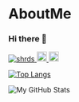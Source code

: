 # AboutMe

### Hi there 👋

<p align="left"> 
  <a href="https://github.com/shrds/AboutMe/">
    <img src="https://komarev.com/ghpvc/?username=shrds" alt="shrds" />
  </a>
  <a href="http://twitter.com/shradhakhard">
    <img height="20" src="https://img.shields.io/twitter/follow/shradhakhard?label=Twitter&logo=twitter&style=flat" />
  </a>
  <a href="https://github.com/shrds">
    <img height="20" src="https://img.shields.io/github/followers/shrds?label=follow&logo=github&style=flat" />
  </a>
</p>

<!--
**shrds/AboutMe** is a ✨ _special_ ✨ repository because its `README.md` (this file) appears on your GitHub profile.

Here are some ideas to get you started:

- 🔭 I’m currently working on ...
- 🌱 I’m currently learning ...
- 👯 I’m looking to collaborate on ...
- 🤔 I’m looking for help with ...
- 💬 Ask me about ...
- 📫 How to reach me: ...
- 😄 Pronouns: ...
- ⚡ Fun fact: ...
-->
[![Top Langs](https://github-readme-stats.vercel.app/api/top-langs/?username=shrds)](https://github.com/anuraghazra/github-readme-stats)

![My GitHub Stats](https://github-readme-stats.vercel.app/api?username=shrds&count_private=true&show_icons=true&theme=gruvbox)

